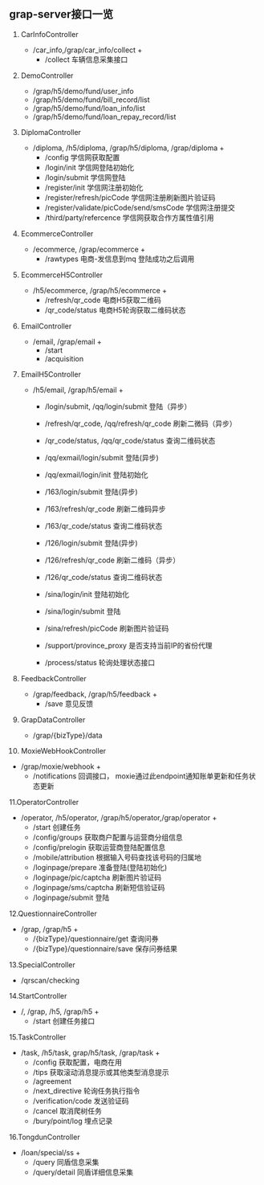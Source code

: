  ## grap-server接口一览
 1. CarInfoController  
    * /car_info,/grap/car_info/collect + 
        * /collect  车辆信息采集接口

 2. DemoController  
    * /grap/h5/demo/fund/user_info
    * /grap/h5/demo/fund/bill_record/list
    * /grap/h5/demo/fund/loan_info/list
    * /grap/h5/demo/fund/loan_repay_record/list

 3. DiplomaController
    * /diploma, /h5/diploma, /grap/h5/diploma, /grap/diploma +
        * /config               学信网获取配置
        * /login/init           学信网登陆初始化
        * /login/submit         学信网登陆
        * /register/init        学信网注册初始化
        * /register/refresh/picCode                 学信网注册刷新图片验证码
        * /register/validate/picCode/send/smsCode   学信网注册提交
        * /third/party/refercence                   学信网获取合作方属性值引用

 4. EcommerceController
    * /ecommerce, /grap/ecommerce +
        * /rawtypes    电商-发信息到mq 登陆成功之后调用

 5. EcommerceH5Controller
    * /h5/ecommerce, /grap/h5/ecommerce +
        * /refresh/qr_code 电商H5获取二维码
        * /qr_code/status  电商H5轮询获取二维码状态

 6. EmailController
    * /email, /grap/email + 
        * /start
        * /acquisition

 7. EmailH5Controller
    * /h5/email, /grap/h5/email +
        * /login/submit, /qq/login/submit       登陆（异步）
        * /refresh/qr_code, /qq/refresh/qr_code 刷新二微码（异步）
        * /qr_code/status, /qq/qr_code/status   查询二维码状态
        * /qq/exmail/login/submit               登陆(异步)
        * /qq/exmail/login/init                 登陆初始化

        * /163/login/submit     登陆(异步)
        * /163/refresh/qr_code  刷新二维码异步
        * /163/qr_code/status   查询二维码状态

        * /126/login/submit     登陆(异步)
        * /126/refresh/qr_code  刷新二维码（异步）
        * /126/qr_code/status   查询二维码状态
        * /sina/login/init      登陆初始化
        * /sina/login/submit    登陆
        * /sina/refresh/picCode 刷新图片验证码

        * /support/province_proxy   是否支持当前IP的省份代理
        * /process/status           轮询处理状态接口

 8. FeedbackController
    * /grap/feedback, /grap/h5/feedback +
        * /save  意见反馈

 9. GrapDataController
    * /grap/{bizType}/data

 10. MoxieWebHookController
  * /grap/moxie/webhook +   
      * /notifications 回调接口， moxie通过此endpoint通知账单更新和任务状态更新

 11.OperatorController  
 * /operator, /h5/operator, /grap/h5/operator,/grap/operator +
    * /start                创建任务
    * /config/groups        获取商户配置与运营商分组信息
    * /config/prelogin      获取运营商登陆配置信息
    * /mobile/attribution   根据输入号码查找该号码的归属地
    * /loginpage/prepare    准备登陆(登陆初始化)
    * /loginpage/pic/captcha  刷新图片验证码
    * /loginpage/sms/captcha  刷新短信验证码
    * /loginpage/submit       登陆
        
 12.QuestionnaireController  
 * /grap, /grap/h5 + 
    * /{bizType}/questionnaire/get    查询问券  
    * /{bizType}/questionnaire/save   保存问券结果

 13.SpecialController  
 * /qrscan/checking

 14.StartController  
 * /, /grap, /h5, /grap/h5 +
    * /start   创建任务接口

 15.TaskController  
 * /task, /h5/task, grap/h5/task, /grap/task +
    * /config           获取配置，电商在用
    * /tips             获取滚动消息提示或其他类型消息提示
    * /agreement
    * /next_directive  轮询任务执行指令
    * /verification/code  发送验证码
    * /cancel             取消爬树任务
    * /bury/point/log     埋点记录

 16.TongdunController  
 * /loan/special/ss  +
    * /query        同盾信息采集
    * /query/detail 同盾详细信息采集








